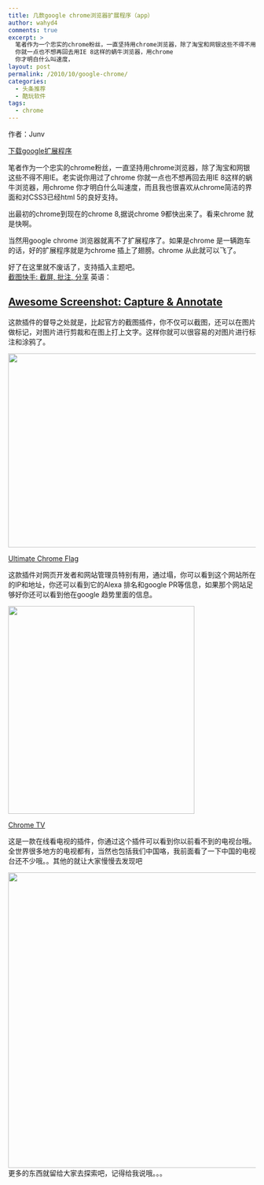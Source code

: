```yaml
---
title: 几款google chrome浏览器扩展程序（app）
author: wahyd4
comments: true
excerpt: >
  笔者作为一个忠实的chrome粉丝，一直坚持用chrome浏览器，除了淘宝和网银这些不得不用IE。老实说你用过了chrome
  你就一点也不想再回去用IE 8这样的蜗牛浏览器，用chrome
  你才明白什么叫速度，
layout: post
permalink: /2010/10/google-chrome/
categories:
  - 头条推荐
  - 酷玩软件
tags:
  - chrome
---
```

作者：Junv

[下载google扩展程序][1]

笔者作为一个忠实的chrome粉丝，一直坚持用chrome浏览器，除了淘宝和网银这些不得不用IE。老实说你用过了chrome 你就一点也不想再回去用IE 8这样的蜗牛浏览器，用chrome 你才明白什么叫速度，而且我也很喜欢从chrome简洁的界面和对CSS3已经html 5的良好支持。

出最初的chrome到现在的chrome 8,据说chrome 9都快出来了。看来chrome 就是快啊。

当然用google chrome 浏览器就离不了扩展程序了。如果是chrome 是一辆跑车的话，好的扩展程序就是为chrome 插上了翅膀。chrome 从此就可以飞了。

好了在这里就不废话了，支持插入主题吧。  
[截图快手: 截屏, 批注, 分享][2] 英语：

## [Awesome Screenshot: Capture & Annotate][2]

这款插件的督导之处就是，比起官方的截图插件，你不仅可以截图，还可以在图片做标记，对图片进行剪裁和在图上打上文字。这样你就可以很容易的对图片进行标注和涂鸦了。

[<img class="aligncenter size-full wp-image-609" title="下载_conew1" src="http://www.junv.info/wp-content/uploads/2010/10/下载_conew1.jpg" alt="" width="850" height="394" />][3]

[Ultimate Chrome Flag][4]

这款插件对网页开发者和网站管理员特别有用，通过塌，你可以看到这个网站所在的IP和地址，你还可以看到它的Alexa 排名和google PR等信息，如果那个网站足够好你还可以看到他在google 趋势里面的信息。

[<img class="aligncenter size-full wp-image-611" title="QQ截图未命名" src="http://www.junv.info/wp-content/uploads/2010/10/QQ截图未命名.jpg" alt="" width="379" height="422" />][5]

[Chrome TV][6]

这是一款在线看电视的插件，你通过这个插件可以看到你以前看不到的电视台哦。全世界很多地方的电视都有，当然也包括我们中国咯，我前面看了一下中国的电视台还不少哦。。其他的就让大家慢慢去发现吧

[<img class="aligncenter size-full wp-image-612" title="1132sdasaz" src="http://www.junv.info/wp-content/uploads/2010/10/1132sdasaz.jpg" alt="" width="575" height="600" />][7]更多的东西就留给大家去探索吧，记得给我说哦。。。

 [1]: https://chrome.google.com/extensions?hl=zh-CN
 [2]: https://chrome.google.com/extensions/detail/alelhddbbhepgpmgidjdcjakblofbmce
 [3]: http://www.junv.info/wp-content/uploads/2010/10/下载_conew1.jpg
 [4]: https://chrome.google.com/extensions/detail/dbpojpfdiliekbbiplijcphappgcgjfn
 [5]: http://www.junv.info/wp-content/uploads/2010/10/QQ截图未命名.jpg
 [6]: https://chrome.google.com/extensions/detail/lambangeielkjcnmioccboaphdfcffib
 [7]: http://www.junv.info/wp-content/uploads/2010/10/1132sdasaz.jpg
